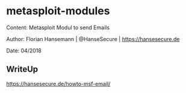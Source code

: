 # metasploit-modules

Content: Metasploit Modul to send Emails

Author: Florian Hansemann | @HanseSecure | https://hansesecure.de

Date: 04/2018

## WriteUp
https://hansesecure.de/howto-msf-email/
